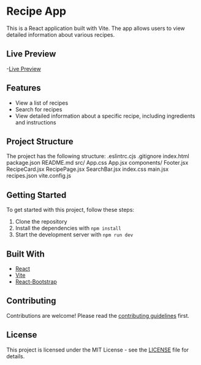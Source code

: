 # Recipe App

This is a React application built with Vite. The app allows users to view detailed information about various recipes.

## Live Preview
-[Live Preview](https://youtube.com)

## Features

- View a list of recipes
- Search for recipes
- View detailed information about a specific recipe, including ingredients and instructions

## Project Structure

The project has the following structure:
.eslintrc.cjs .gitignore index.html package.json README.md src/ App.css App.jsx components/ Footer.jsx RecipeCard.jsx RecipePage.jsx SearchBar.jsx index.css main.jsx recipes.json vite.config.js

## Getting Started

To get started with this project, follow these steps:

1. Clone the repository
2. Install the dependencies with `npm install`
3. Start the development server with `npm run dev`

## Built With

- [React](https://reactjs.org/)
- [Vite](https://vitejs.dev/)
- [React-Bootstrap](https://react-bootstrap.github.io/)

## Contributing

Contributions are welcome! Please read the [contributing guidelines](CONTRIBUTING.md) first.

## License

This project is licensed under the MIT License - see the [LICENSE](LICENSE) file for details.
